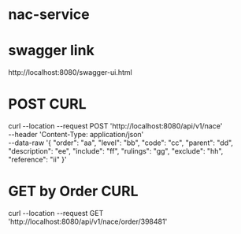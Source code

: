 # nac-service

# swagger link
http://localhost:8080/swagger-ui.html

# POST CURL
curl --location --request POST 'http://localhost:8080/api/v1/nace' \
--header 'Content-Type: application/json' \
--data-raw '{
    "order": "aa",
    "level": "bb",
    "code": "cc",
    "parent": "dd",
    "description": "ee",
    "include": "ff",
    "rulings": "gg",
    "exclude": "hh",
    "reference": "ii"
}'

# GET by Order CURL
curl --location --request GET 'http://localhost:8080/api/v1/nace/order/398481'
